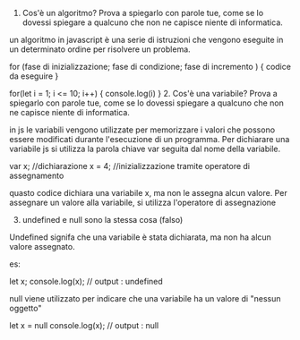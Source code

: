 1. Cos'è un algoritmo? Prova a spiegarlo con parole tue, come se lo dovessi spiegare a qualcuno che non ne capisce niente di informatica.

un algoritmo in javascript è una serie di istruzioni che vengono eseguite in un determinato ordine per risolvere un problema. 

for (fase di inizializzazione; fase di condizione; fase di incremento ) {
    codice da eseguire
}

for(let i = 1; i <= 10; i++) {
    console.log(i)
}
2. Cos'è una variabile? Prova a spiegarlo con parole tue, come se lo dovessi spiegare a qualcuno che non ne capisce niente di informatica.

in js le variabili vengono utilizzate per memorizzare i valori che possono essere modificati durante l'esecuzione di un programma.
Per dichiarare una variabile js si utilizza la parola chiave var seguita dal nome della variabile.

var x; //dichiarazione
x = 4; //inizializzazione tramite operatore di assegnamento

quasto codice dichiara una variabile x, ma non le assegna alcun valore. Per assegnare un valore alla variabile, si utilizza l'operatore di assegnazione


3. undefined e null sono la stessa cosa (falso)

Undefined signifa che una variabile è stata dichiarata, ma non ha alcun valore assegnato. 

es:

let x;
console.log(x); // output : undefined

null viene utilizzato per indicare che una variabile ha un valore di "nessun oggetto"

let x = null
console.log(x); // output : null
